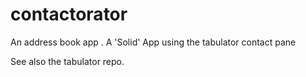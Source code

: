 # contactorator
An address book app .   A 'Solid' App using the tabulator contact pane

See also the tabulator repo.
